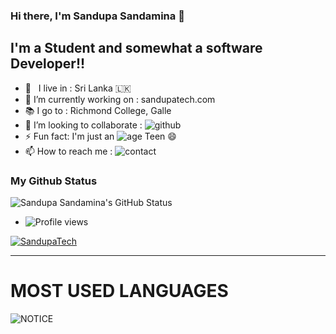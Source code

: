 ### Hi there, I'm Sandupa Sandamina 👋

## I'm a Student and somewhat a software Developer!!

- 🚶‍ &nbsp; I live in : Sri Lanka 🇱🇰 <br>
- 🔭 I’m currently working on : sandupatech.com <br>
- 📚 I go to : Richmond College, Galle <br>
- 👯 I’m looking to collaborate : ![github](https://img.shields.io/badge/on-github-blue) <br>
- ⚡ Fun fact: I'm just an ![age](https://img.shields.io/badge/age-16-red) Teen 😄
- 📫 How to reach me : ![contact](https://img.shields.io/badge/Contact%20me-on%20Telegram-blue)

### My Github Status

![Sandupa Sandamina's GitHub Status](https://github-readme-stats.vercel.app/api?username=SandupaTech&theme=dark&show_icons=true)

- ![Profile views](https://gpvc.arturio.dev/SandupaTech)

<p align="left"> <a target="_blank" href="https://github.com/ryo-ma/github-profile-trophy"><img src="https://github-profile-trophy.vercel.app/?username=SandupaTech&theme=alduin" alt="SandupaTech" /></a> </p>

---

# MOST USED LANGUAGES

![NOTICE](https://github-readme-stats.vercel.app/api/top-langs/?username=SandupaTech&theme=dark&show_icons=true)
